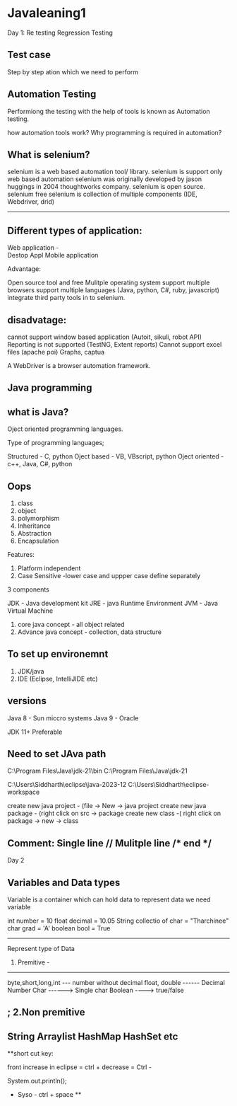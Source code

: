 # Javaleaning1
Day 1:
Re testing 
Regression Testing 


Test case 
-------------------
Step by step ation which we need to perform  


Automation Testing
----------------------------------------------

Performiong the testing with the help of tools is known as Automation testing.


how automation tools work?
Why programming is required in automation?


What is selenium?
---------------------------------
selenium is a web based automation tool/ library. 
selenium is support only web based automation
selenium was originally developed by jason huggings in 2004 thoughtworks company.
selenium is open source.
selenium free
selenium is collection of multiple components (IDE, Webdriver, drid)
 
 
-----------------------

Different types of application:
-------------
Web application -   
Destop Appl
Mobile application


Advantage:

Open source tool and free
Mulitple operating system
support multiple browsers 
support multiple languages (Java, python, C#, ruby, javascript)
integrate third party tools in to selenium.


disadvatage:
---------------

cannot support window based application (Autoit, sikuli, robot API)
Reporting is not supported (TestNG, Extent reports)
Cannot support excel files (apache poi)
Graphs, captua



A WebDriver is a browser automation framework.



Java programming
---------------------------------
what is Java?
----------------
Oject oriented programming languages.
 

Type of programming languages;

Structured - C, python 
Oject based - VB, VBscript, python
Oject oriented - c++, Java, C#, python


Oops
--------------
1. class
2. object
3. polymorphism
4. Inheritance
5. Abstraction 
6. Encapsulation


Features:

1. Platform independent 
2. Case Sensitive -lower case and uppper case define separately

3 components

JDK - Java development kit
JRE - java Runtime Environment
JVM - Java Virtual Machine

1. core java concept - all object related 
2. Advance java concept - collection, data structure



To set up environemnt 
-----------------

1. JDK/java
2. IDE (Eclipse, IntelliJIDE etc)


versions 
------------------

Java 8 - Sun miccro systems
Java 9 - Oracle

JDK 11+ Preferable

Need to set JAva path
-----------------
C:\Program Files\Java\jdk-21\bin
 C:\Program Files\Java\jdk-21
 
 
 C:\Users\Siddharth\eclipse\java-2023-12
C:\Users\Siddharth\eclipse-workspace


create new java project - (file -> New -> java project 
create new java package - (right click on src -> package
create new class -( right click on package -> new -> class


Comment: 
Single line //
Mulitple line /* end */
---------------------------------------------
Day 2 

Variables and Data types 
---------------------------

Variable is a container which can hold data to represent data we need variable

int number = 10
float decimal = 10.05
String collectio of char = "Tharchinee"
char grad = 'A'
boolean bool = True 

------------------------------------
Represent type of Data

1. Premitive - 
-------------------------
byte,short,long,int --- number without decimal
float, double ------ Decimal Number 
Char ------> Single char
Boolean ----> true/false

;
2.Non premitive 
----------------
String
Arraylist
HashMap
HashSet
etc
--------------------------------------
**short cut key:

front increase in eclipse = ctrl +
decrease = Ctrl -

System.out.println();  
- Syso - ctrl + space 
**








